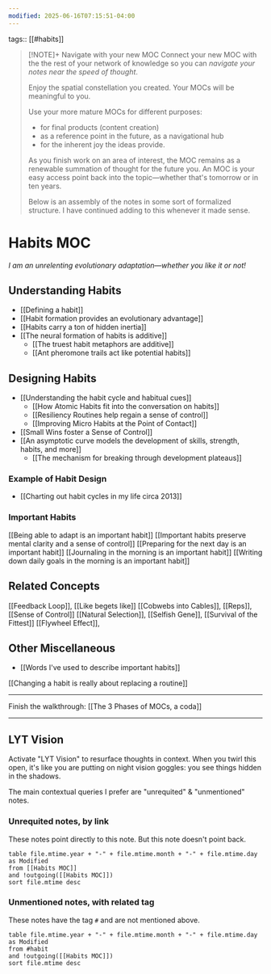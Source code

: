 ```yaml
---
modified: 2025-06-16T07:15:51-04:00
---
```

tags:: [[#habits]]

> [!NOTE]+ Navigate with your new MOC
> Connect your new MOC with the the rest of your network of knowledge so you can *navigate your notes near the speed of thought*.
>
> Enjoy the spatial constellation you created. Your MOCs will be meaningful to you.
>
> Use your more mature MOCs for different purposes:
> - for final products (content creation)
> - as a reference point in the future, as a navigational hub
> - for the inherent joy the ideas provide.
>
> As you finish work on an area of interest, the MOC remains as a renewable summation of thought for the future you. An MOC is your easy access point back into the topic—whether that's tomorrow or in ten years.
>
> Below is an assembly of the notes in some sort of formalized structure. I have continued adding to this whenever it made sense.

# Habits MOC
*I am an unrelenting evolutionary adaptation—whether you like it or not!*

## Understanding Habits
- [[Defining a habit]]
- [[Habit formation provides an evolutionary advantage]]
- [[Habits carry a ton of hidden inertia]]
- [[The neural formation of habits is additive]]
	- [[The truest habit metaphors are additive]]
	- [[Ant pheromone trails act like potential habits]]

## Designing Habits
- [[Understanding the habit cycle and habitual cues]]
	- [[How Atomic Habits fit into the conversation on habits]]
	- [[Resiliency Routines help regain a sense of control]]
	- [[Improving Micro Habits at the Point of Contact]]
- [[Small Wins foster a Sense of Control]]
- [[An asymptotic curve models the development of skills, strength, habits, and more]]
	- [[The mechanism for breaking through development plateaus]]

### Example of Habit Design
- [[Charting out habit cycles in my life circa 2013]]

### Important Habits
[[Being able to adapt is an important habit]]
[[Important habits preserve mental clarity and a sense of control]]
[[Preparing for the next day is an important habit]]
[[Journaling in the morning is an important habit]]
[[Writing down daily goals in the morning is an important habit]]


## Related Concepts
[[Feedback Loop]], [[Like begets like]]
[[Cobwebs into Cables]], [[Reps]], [[Sense of Control]]
[[Natural Selection]], [[Selfish Gene]], [[Survival of the Fittest]]
[[Flywheel Effect]],

## Other Miscellaneous
 - [[Words I've used to describe important habits]]


[[Changing a habit is really about replacing a routine]]

---

Finish the walkthrough: [[The 3 Phases of MOCs, a coda]]

---
## LYT Vision
Activate "LYT Vision" to resurface thoughts in context. When you twirl this open, it's like you are putting on night vision goggles: you see things hidden in the shadows.

The main contextual queries I prefer are "unrequited" & "unmentioned" notes.

### Unrequited notes, by link
These notes point directly to this note. But this note doesn't point back.
```dataview
table file.mtime.year + "-" + file.mtime.month + "-" + file.mtime.day as Modified
from [[Habits MOC]]
and !outgoing([[Habits MOC]])
sort file.mtime desc
```

### Unmentioned notes, with related tag
These notes have the tag `#` and are not mentioned above.

```dataview
table file.mtime.year + "-" + file.mtime.month + "-" + file.mtime.day as Modified
from #habit
and !outgoing([[Habits MOC]])
sort file.mtime desc
```
